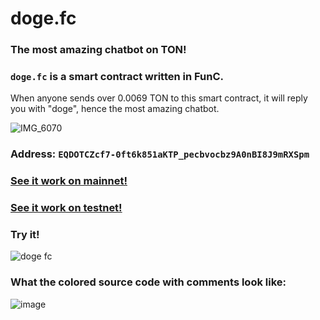 # doge.fc
### The most amazing chatbot on TON!

### `doge.fc` is a smart contract written in FunC.

When anyone sends over 0.0069 TON to this smart contract, it will reply you with "doge", hence the most amazing chatbot.

![IMG_6070](https://user-images.githubusercontent.com/60722582/218310553-0d76a7ac-a780-4167-9aeb-bcfe31508b7c.PNG)


### Address: `EQDOTCZcf7-0ft6k851aKTP_pecbvocbz9A0nBI8J9mRXSpm`

### [See it work on mainnet!](https://tonscan.org/address/EQDOTCZcf7-0ft6k851aKTP_pecbvocbz9A0nBI8J9mRXSpm)

### [See it work on testnet!](https://testnet.tonscan.org/address/EQDOTCZcf7-0ft6k851aKTP_pecbvocbz9A0nBI8J9mRXSpm)


### Try it!

![doge fc](https://user-images.githubusercontent.com/60722582/218310229-5e923dce-b198-49e3-8452-bd21235ee594.png)


### What the colored source code with comments look like:

![image](https://user-images.githubusercontent.com/60722582/218439370-da69394d-24b3-4e8a-93c5-494d5b81be36.png)
